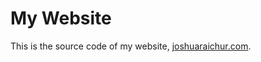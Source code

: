 # My Website

This is the source code of my website, [joshuaraichur.com](http://joshuaraichur.com).
